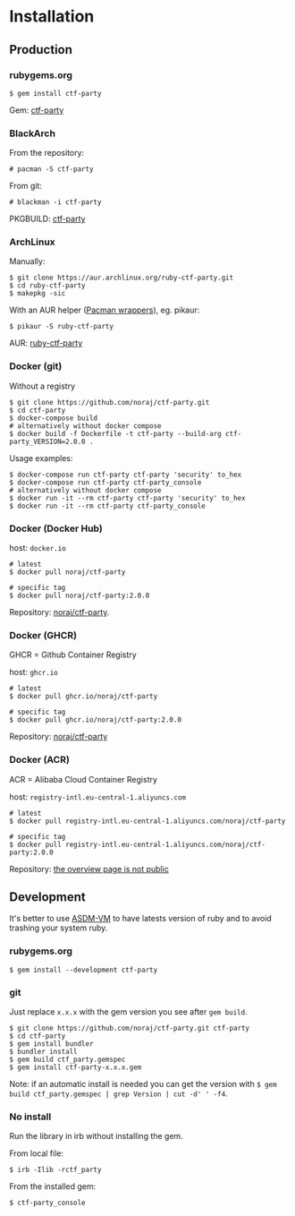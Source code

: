 # Installation

## Production

<!-- tabs:start -->

### **rubygems.org**

```
$ gem install ctf-party
```

Gem: [ctf-party](https://rubygems.org/gems/ctf-party)

### **BlackArch**

From the repository:

```
# pacman -S ctf-party
```

From git:

```
# blackman -i ctf-party
```

PKGBUILD: [ctf-party](https://github.com/BlackArch/blackarch/blob/master/packages/ctf-party/PKGBUILD)

### **ArchLinux**

Manually:

```
$ git clone https://aur.archlinux.org/ruby-ctf-party.git
$ cd ruby-ctf-party
$ makepkg -sic
```

With an AUR helper ([Pacman wrappers](https://wiki.archlinux.org/index.php/AUR_helpers#Pacman_wrappers)), eg. pikaur:

```
$ pikaur -S ruby-ctf-party
```

AUR: [ruby-ctf-party](https://aur.archlinux.org/packages/ruby-ctf-party/)

### **Docker (git)**

Without a registry

```
$ git clone https://github.com/noraj/ctf-party.git
$ cd ctf-party
$ docker-compose build
# alternatively without docker compose
$ docker build -f Dockerfile -t ctf-party --build-arg ctf-party_VERSION=2.0.0 .
```

Usage examples:

```
$ docker-compose run ctf-party ctf-party 'security' to_hex
$ docker-compose run ctf-party ctf-party_console
# alternatively without docker compose
$ docker run -it --rm ctf-party ctf-party 'security' to_hex
$ docker run -it --rm ctf-party ctf-party_console
```

### **Docker (Docker Hub)**

host: `docker.io`

```
# latest
$ docker pull noraj/ctf-party

# specific tag
$ docker pull noraj/ctf-party:2.0.0
```

Repository: [noraj/ctf-party](https://hub.docker.com/r/noraj/ctf-party).

### **Docker (GHCR)**

GHCR = Github Container Registry

host: `ghcr.io`

```
# latest
$ docker pull ghcr.io/noraj/ctf-party

# specific tag
$ docker pull ghcr.io/noraj/ctf-party:2.0.0
```

Repository: [noraj/ctf-party](https://github.com/noraj/ctf-party/pkgs/container/ctf-party)

### **Docker (ACR)**

ACR = Alibaba Cloud Container Registry

host: `registry-intl.eu-central-1.aliyuncs.com`

```
# latest
$ docker pull registry-intl.eu-central-1.aliyuncs.com/noraj/ctf-party

# specific tag
$ docker pull registry-intl.eu-central-1.aliyuncs.com/noraj/ctf-party:2.0.0
```

Repository: [the overview page is not public](https://cr.console.aliyun.com/repository/eu-central-1/noraj/ctf-party/details)

<!-- tabs:end -->

## Development

It's better to use [ASDM-VM](https://asdf-vm.com/) to have latests version of ruby and to avoid trashing your system ruby.

<!-- tabs:start -->

### **rubygems.org**

```
$ gem install --development ctf-party
```

### **git**

Just replace `x.x.x` with the gem version you see after `gem build`.

```
$ git clone https://github.com/noraj/ctf-party.git ctf-party
$ cd ctf-party
$ gem install bundler
$ bundler install
$ gem build ctf_party.gemspec
$ gem install ctf-party-x.x.x.gem
```

Note: if an automatic install is needed you can get the version with `$ gem build ctf_party.gemspec | grep Version | cut -d' ' -f4`.

### **No install**

Run the library in irb without installing the gem.

From local file:

```
$ irb -Ilib -rctf_party
```

From the installed gem:

```
$ ctf-party_console
```

<!-- tabs:end -->
